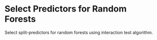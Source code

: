 # **Select Predictors for Random Forests**

Select split-predictors for random forests using interaction test algorithm.
